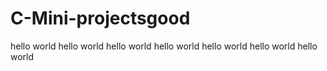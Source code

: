 # C-Mini-projectsgood
hello world
hello world
hello world
hello world
hello world
hello world
hello world
